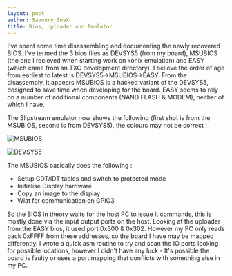 ```yaml
---
layout: post
author: Savoury SnaX
title: Bios, Uploader and Emulator
---
```


I've spent some time disassembling and documenting the newly recovered BIOS. I've termed the 3 bios files as DEVSYS5 (from my board), MSUBIOS (the one I recieved when starting work on konix emulation) and EASY (which came from an TXC development directory). I believe the order of age from earliest to latest is DEVSYS5->MSUBIOS->EASY. From the disassembly, it appears MSUBIOS is a hacked variant of the DEVSYS5, designed to save time when developing for the board. EASY seems to rely on a number of additional components (NAND FLASH & MODEM), neither of which I have.

The Slipstream emulator now shows the following (first shot is from the MSUBIOS, second is from DEVSYS5), the colours may not be correct :

![MSUBIOS](/MSU/images/Bios-CP-1.png)

![DEVSYS5](/MSU/images/BIOS-DevSys5.png)

The MSUBIOS basically does the following :

*   Setup GDT/IDT tables and switch to protected mode
*   Initialise Display hardware
*   Copy an image to the display
*   Wiat for communication on GPIO3

So the BIOS in theory waits for the host PC to issue it commands, this is mostly done via the input output ports on the host. Looking at the uploader from the EASY bios, it used port 0x300 & 0x302. However my PC only reads back 0xFFFF from these addresses, so the board I have may be mapped differently. I wrote a quick asm routine to try and scan the IO ports looking for possible locations, however I didn't have any luck - It's possible the board is faulty or uses a port mapping that conflicts with something else in my PC.

